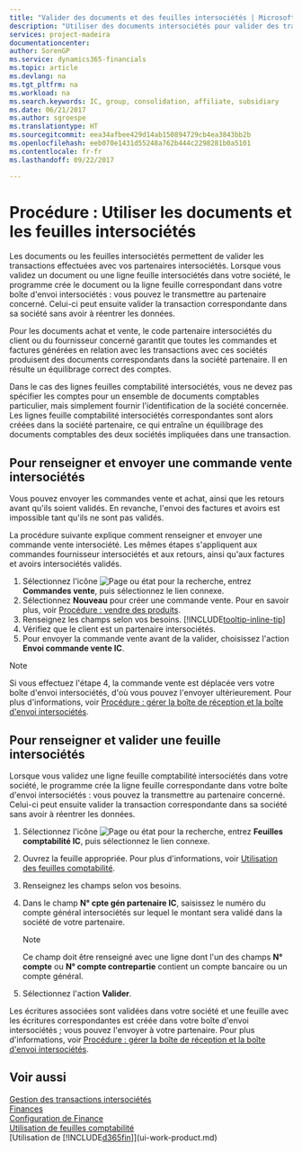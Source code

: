 ```yaml
---
title: "Valider des documents et des feuilles intersociétés | Microsoft Docs"
description: "Utiliser des documents intersociétés pour valider des transactions avec vos partenaires intersociétés."
services: project-madeira
documentationcenter: 
author: SorenGP
ms.service: dynamics365-financials
ms.topic: article
ms.devlang: na
ms.tgt_pltfrm: na
ms.workload: na
ms.search.keywords: IC, group, consolidation, affiliate, subsidiary
ms.date: 06/21/2017
ms.author: sgroespe
ms.translationtype: HT
ms.sourcegitcommit: eea34afbee429d14ab150894729cb4ea3843bb2b
ms.openlocfilehash: eeb070e1431d55248a762b444c2298281b0a5101
ms.contentlocale: fr-fr
ms.lasthandoff: 09/22/2017

---
```

# <a name="how-to-work-with-intercompany-documents-and-journals"></a>Procédure : Utiliser les documents et les feuilles intersociétés
Les documents ou les feuilles intersociétés permettent de valider les transactions effectuées avec vos partenaires intersociétés. Lorsque vous validez un document ou une ligne feuille intersociétés dans votre société, le programme crée le document ou la ligne feuille correspondant dans votre boîte d'envoi intersociétés : vous pouvez le transmettre au partenaire concerné. Celui-ci peut ensuite valider la transaction correspondante dans sa société sans avoir à réentrer les données.

Pour les documents achat et vente, le code partenaire intersociétés du client ou du fournisseur concerné garantit que toutes les commandes et factures générées en relation avec les transactions avec ces sociétés produisent des documents correspondants dans la société partenaire. Il en résulte un équilibrage correct des comptes.

Dans le cas des lignes feuilles comptabilité intersociétés, vous ne devez pas spécifier les comptes pour un ensemble de documents comptables particulier, mais simplement fournir l'identification de la société concernée. Les lignes feuille comptabilité intersociétés correspondantes sont alors créées dans la société partenaire, ce qui entraîne un équilibrage des documents comptables des deux sociétés impliquées dans une transaction.

## <a name="to-fill-in-and-send-an-intercompany-sales-order"></a>Pour renseigner et envoyer une commande vente intersociétés
Vous pouvez envoyer les commandes vente et achat, ainsi que les retours avant qu'ils soient validés. En revanche, l'envoi des factures et avoirs est impossible tant qu'ils ne sont pas validés.

La procédure suivante explique comment renseigner et envoyer une commande vente intersociété. Les mêmes étapes s'appliquent aux commandes fournisseur intersociétés et aux retours, ainsi qu'aux factures et avoirs intersociétés validés.  

1. Sélectionnez l'icône ![Page ou état pour la recherche](media/ui-search/search_small.png "Page ou état pour la recherche"), entrez **Commandes vente**, puis sélectionnez le lien connexe.  
2. Sélectionnez **Nouveau** pour créer une commande vente. Pour en savoir plus, voir [Procédure : vendre des produits](sales-how-sell-products.md).  
3. Renseignez les champs selon vos besoins. [!INCLUDE[tooltip-inline-tip](includes/tooltip-inline-tip_md.md)]
4. Vérifiez que le client est un partenaire intersociétés.
5. Pour envoyer la commande vente avant de la valider, choisissez l'action **Envoi commande vente IC**.

> [!NOTE]
> Si vous effectuez l'étape 4, la commande vente est déplacée vers votre boîte d'envoi intersociétés, d'où vous pouvez l'envoyer ultérieurement. Pour plus d'informations, voir [Procédure : gérer la boîte de réception et la boîte d'envoi intersociétés](intercompany-how-manage-intercompany-inbox.md).

## <a name="to-fill-in-and-post-an-intercompany-journal"></a>Pour renseigner et valider une feuille intersociétés
Lorsque vous validez une ligne feuille comptabilité intersociétés dans votre société, le programme crée la ligne feuille correspondante dans votre boîte d'envoi intersociétés : vous pouvez la transmettre au partenaire concerné. Celui-ci peut ensuite valider la transaction correspondante dans sa société sans avoir à réentrer les données.

1. Sélectionnez l'icône ![Page ou état pour la recherche](media/ui-search/search_small.png "Page ou état pour la recherche"), entrez **Feuilles comptabilité IC**, puis sélectionnez le lien connexe.  
2. Ouvrez la feuille appropriée. Pour plus d'informations, voir [Utilisation des feuilles comptabilité](ui-work-general-journals.md).
3. Renseignez les champs selon vos besoins.
4. Dans le champ **N° cpte gén partenaire IC**, saisissez le numéro du compte général intersociétés sur lequel le montant sera validé dans la société de votre partenaire.

    > [!NOTE]
    > Ce champ doit être renseigné avec une ligne dont l'un des champs **N° compte** ou  **N° compte contrepartie** contient un compte bancaire ou un compte général.  
5. Sélectionnez l'action **Valider**.

Les écritures associées sont validées dans votre société et une feuille avec les écritures correspondantes est créée dans votre boîte d'envoi intersociétés ; vous pouvez l'envoyer à votre partenaire. Pour plus d'informations, voir [Procédure : gérer la boîte de réception et la boîte d'envoi intersociétés](intercompany-how-manage-intercompany-inbox.md). 

## <a name="see-also"></a>Voir aussi
[Gestion des transactions intersociétés](intercompany-manage.md)  
[Finances](finance.md)  
[Configuration de Finance](finance-setup-finance.md)  
[Utilisation de feuilles comptabilité](ui-work-general-journals.md)  
[Utilisation de [!INCLUDE[d365fin](includes/d365fin_md.md)]](ui-work-product.md)

